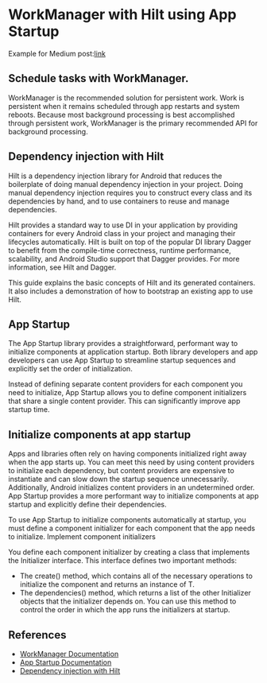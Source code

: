 # WorkManager with Hilt using App Startup

Example for Medium post:[link]()

## Schedule tasks with WorkManager.

WorkManager is the recommended solution for persistent work. Work is persistent when it remains
scheduled through app restarts and system reboots. Because most background processing is best
accomplished through persistent work, WorkManager is the primary recommended API for background
processing.

## Dependency injection with Hilt

Hilt is a dependency injection library for Android that reduces the boilerplate of doing manual
dependency injection in your project. Doing manual dependency injection requires you to construct
every class and its dependencies by hand, and to use containers to reuse and manage dependencies.

Hilt provides a standard way to use DI in your application by providing containers for every Android
class in your project and managing their lifecycles automatically. Hilt is built on top of the
popular DI library Dagger to benefit from the compile-time correctness, runtime performance,
scalability, and Android Studio support that Dagger provides. For more information, see Hilt and
Dagger.

This guide explains the basic concepts of Hilt and its generated containers. It also includes a
demonstration of how to bootstrap an existing app to use Hilt.

## App Startup

The App Startup library provides a straightforward, performant way to initialize components at
application startup. Both library developers and app developers can use App Startup to streamline
startup sequences and explicitly set the order of initialization.

Instead of defining separate content providers for each component you need to initialize, App
Startup allows you to define component initializers that share a single content provider. This can
significantly improve app startup time.

## Initialize components at app startup

Apps and libraries often rely on having components initialized right away when the app starts up.
You can meet this need by using content providers to initialize each dependency, but content
providers are expensive to instantiate and can slow down the startup sequence unnecessarily.
Additionally, Android initializes content providers in an undetermined order. App Startup provides a
more performant way to initialize components at app startup and explicitly define their
dependencies.

To use App Startup to initialize components automatically at startup, you must define a component
initializer for each component that the app needs to initialize.
Implement component initializers

You define each component initializer by creating a class that implements the Initializer<T>
interface. This interface defines two important methods:

- The create() method, which contains all of the necessary operations to initialize the component
  and returns an instance of T.
- The dependencies() method, which returns a list of the other Initializer<T> objects that the
  initializer depends on. You can use this method to control the order in which the app runs the
  initializers at startup.

## References

- [WorkManager Documentation](https://developer.android.com/topic/libraries/architecture/workmanager)
- [App Startup Documentation](https://developer.android.com/topic/libraries/app-startup)
- [Dependency injection with Hilt](https://developer.android.com/training/dependency-injection/hilt-android)
